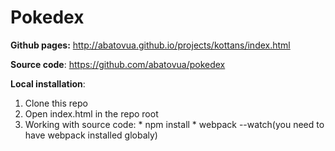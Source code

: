 # Pokedex

**Github pages:** http://abatovua.github.io/projects/kottans/index.html

**Source code**: https://github.com/abatovua/pokedex

**Local installation**:

  1. Clone this repo
  2. Open index.html in the repo root
  3. Working with source code:
    * npm install
    * webpack --watch(you need to have webpack installed globaly)
  
